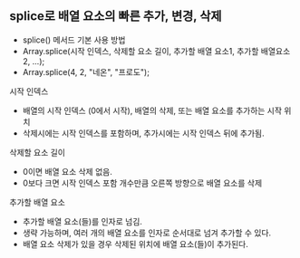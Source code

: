 ## splice로 배열 요소의 빠른 추가, 변경, 삭제

- splice() 메서드 기본 사용 방법
- Array.splice(시작 인덱스, 삭제할 요소 길이, 추가할 배열 요소1, 추가할 배열요소2, ...);
- Array.splice(4, 2, "네온", "프로도");

시작 인덱스 
- 배열의 시작 인덱스 (0에서 시작), 배열의 삭제, 또는 배열 요소를 추가하는 시작 위치
- 삭제시에는 시작 인덱스를 포함하며, 추가시에는 시작 인덱스 뒤에 추가됨.

삭제할 요소 길이
- 0이면 배열 요소 삭제 없음.
- 0보다 크면 시작 인덱스 포함 개수만큼 오른쪽 방향으로 배열 요소를 삭제

추가할 배열 요소
- 추가할 배열 요소(들)를 인자로 넘김.
- 생략 가능하며, 여러 개의 배열 요소를 인자로 순서대로 넘겨 추가할 수 있다.
- 배열 요소 삭제가 있을 경우 삭제된 위치에 배열 요소(들)이 추가된다.

